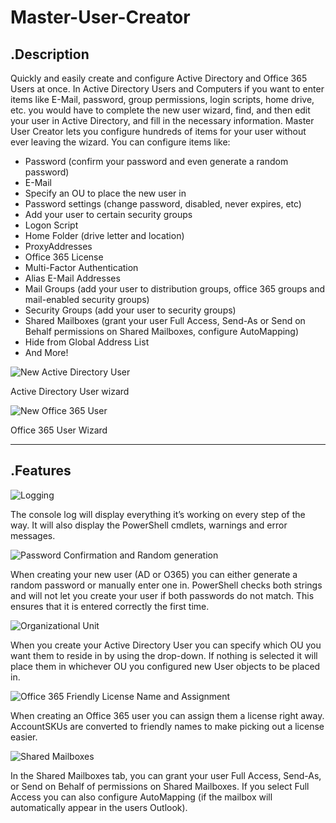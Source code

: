 # Master-User-Creator

## .Description
Quickly and easily create and configure Active Directory and Office 365 Users at once. In Active Directory Users and Computers if you want to enter items like E-Mail, password, group permissions, login scripts, home drive, etc. you would have to complete the new user wizard, find, and then edit your user in Active Directory, and fill in the necessary information. Master User Creator lets you configure hundreds of items for your user without ever leaving the wizard. You can configure items like:
- Password (confirm your password and even generate a random password)
- E-Mail
- Specify an OU to place the new user in
- Password settings (change password, disabled, never expires, etc)
- Add your user to certain security groups
- Logon Script
- Home Folder (drive letter and location)
- ProxyAddresses
- Office 365 License
- Multi-Factor Authentication
- Alias E-Mail Addresses
- Mail Groups (add your user to distribution groups, office 365 groups and mail-enabled security groups)
- Security Groups (add your user to security groups)
- Shared Mailboxes (grant your user Full Access, Send-As or Send on Behalf permissions on Shared Mailboxes, configure AutoMapping)
- Hide from Global Address List
- And More!

![New Active Directory User](http://thelazyadministrator.com/wp-content/uploads/2018/07/Webp.net-gifmaker-2.gif)

Active Directory User wizard


![New Office 365 User](http://thelazyadministrator.com/wp-content/uploads/2018/07/Webp.net-gifmaker-3.gif)

Office 365 User Wizard

___

## .Features

![Logging](http://thelazyadministrator.com/wp-content/uploads/2018/07/ezgif.com-video-to-gif-2.gif)

The console log will display everything it’s working on every step of the way. It will also display the PowerShell cmdlets, warnings and error messages.


![Password Confirmation and Random generation](http://thelazyadministrator.com/wp-content/uploads/2018/07/ezgif.com-video-to-gif-1.gif)

When creating your new user (AD or O365) you can either generate a random password or manually enter one in. PowerShell checks both strings and will not let you create your user if both passwords do not match. This ensures that it is entered correctly the first time.


![Organizational Unit](http://thelazyadministrator.com/wp-content/uploads/2018/07/OU-Place.png)

When you create your Active Directory User you can specify which OU you want them to reside in by using the drop-down. If nothing is selected it will place them in whichever OU you configured new User objects to be placed in.


![Office 365 Friendly License Name and Assignment](http://thelazyadministrator.com/wp-content/uploads/2018/07/O365-License.png)

When creating an Office 365 user you can assign them a license right away. AccountSKUs are converted to friendly names to make picking out a license easier.


![Shared Mailboxes](http://thelazyadministrator.com/wp-content/uploads/2018/07/o365-shared-mailboxes.png)

In the Shared Mailboxes tab, you can grant your user Full Access, Send-As, or Send on Behalf of permissions on Shared Mailboxes. If you select Full Access you can also configure AutoMapping (if the mailbox will automatically appear in the users Outlook).
